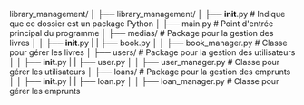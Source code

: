 library_management/
│
├── library_management/
│ ├── **init**.py # Indique que ce dossier est un package Python
│ ├── main.py # Point d'entrée principal du programme
│ ├── medias/ # Package pour la gestion des livres
│ │ ├── **init**.py
| | ├── book.py 
│ │ ├── book_manager.py # Classe pour gérer les livres
│ ├── users/ # Package pour la gestion des utilisateurs
│ │ ├── **init**.py
| | ├── user.py 
│ │ ├── user_manager.py # Classe pour gérer les utilisateurs
│ ├── loans/ # Package pour la gestion des emprunts
│ │ ├── **init**.py
| | ├── loan.py 
│ │ ├── loan_manager.py # Classe pour gérer les emprunts
